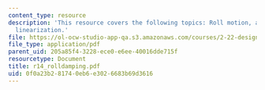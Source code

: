 ```yaml
---
content_type: resource
description: 'This resource covers the following topics: Roll motion, and equivalent
  linearization.'
file: https://ol-ocw-studio-app-qa.s3.amazonaws.com/courses/2-22-design-principles-for-ocean-vehicles-13-42-spring-2005/0f0a23b281740eb6e3026683b69d3616_r14_rolldamping.pdf
file_type: application/pdf
parent_uid: 205a85f4-3228-ece0-e6ee-40016dde715f
resourcetype: Document
title: r14_rolldamping.pdf
uid: 0f0a23b2-8174-0eb6-e302-6683b69d3616
---
```

